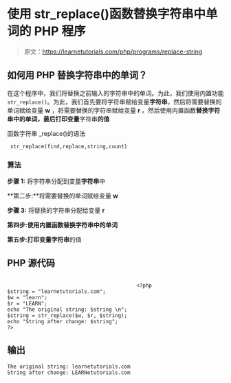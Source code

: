 # 使用 str_replace()函数替换字符串中单词的 PHP 程序

> 原文：<https://learnetutorials.com/php/programs/replace-string>

## 如何用 PHP 替换字符串中的单词？

在这个程序中，我们将替换之前输入的字符串中的单词。为此，我们使用内置功能`str_replace()`。为此，我们首先要将字符串赋给变量**字符串**，然后将需要替换的单词赋给变量 **w** ，将需要替换的字符串赋给变量 **r** 。然后使用内置函数**替换字符串中的单词，最后打印变量**字符串**的值**

函数字符串 _replace()的语法

```
 str_replace(find,replace,string,count) 

```

### 算法

**步骤 1:** 将字符串分配到变量**字符串**中

**第二步:**将需要替换的单词赋给变量 **w**

**步骤 3:** 将替换的字符串分配给变量 **r**

**第四步:**使用内置函数**替换字符串中的单词**

**第五步:**打印变量**字符串**的值

## PHP 源代码

```

                                          <?php
$string = "learnetutorials.com";
$w = "learn";
$r = "LEARN";
echo "The original string: $string \n";
$string = str_replace($w, $r, $string);
echo "String after change: $string";
?>

```

## 输出

```
The original string: learnetutorials.com
String after change: LEARNetutorials.com
```
